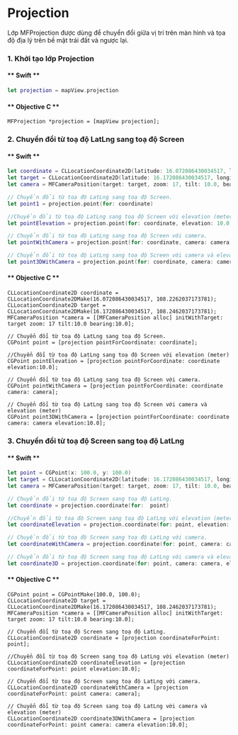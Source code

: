 # Projection



Lớp MFProjection được dùng để chuyển đổi giữa vị trí trên màn hình và tọa độ địa lý trên bề mặt trái đất và ngược lại.

### 1. Khởi tạo lớp Projection

  <!-- tabs:start -->

  #### ** Swift **

  ```swift
  let projection = mapView.projection
  ```

  #### ** Objective C **

  ```objc 
  MFProjection *projection = [mapView projection];
  ```
  <!-- tabs:end -->
  
### 2. Chuyển đổi từ toạ độ LatLng sang toạ độ Screen
  

  
  <!-- tabs:start -->

  #### ** Swift **

  ```swift
  let coordinate = CLLocationCoordinate2D(latitude: 16.072086430034517, longitude: 108.2262037173781)
  let target = CLLocationCoordinate2D(latitude: 16.172086430034517, longitude: 108.2462037173781)
  let camera = MFCameraPosition(target: target, zoom: 17, tilt: 10.0, bearing: 10.0)!
  ```

  ```swift
  // Chuyển đổi từ toạ độ LatLng sang toạ độ Screen.
  let point1 = projection.point(for: coordinate)

  //Chuyển đổi từ toạ độ LatLng sang toạ độ Screen với elevation (meter)
  let pointElevation = projection.point(for: coordinate, elevation: 10.0)
  ```

  ```swift
  // Chuyển đổi từ toạ độ LatLng sang toạ độ Screen với camera.
  let pointWithCamera = projection.point(for: coordinate, camera: camera)

  // Chuyển đổi từ toạ độ LatLng sang toạ độ Screen với camera và elevation (meter)
  let point3DWithCamera = projection.point(for: coordinate, camera: camera, elevation: 10.0)
  ```

  #### ** Objective C **

  ```objc 
  CLLocationCoordinate2D coordinate = CLLocationCoordinate2DMake(16.072086430034517, 108.2262037173781);
  CLLocationCoordinate2D target = CLLocationCoordinate2DMake(16.172086430034517, 108.2462037173781);
  MFCameraPosition *camera = [[MFCameraPosition alloc] initWithTarget: target zoom: 17 tilt:10.0 bearing:10.0];
  ```
  
  ```objc 
  // Chuyển đổi từ toạ độ LatLng sang toạ độ Screen.
  CGPoint point = [projection pointForCoordinate: coordinate];

  //Chuyển đổi từ toạ độ LatLng sang toạ độ Screen với elevation (meter)
  CGPoint pointElevation = [projection pointForCoordinate: coordinate elevation:10.0];
  ```

  ```objc 
  // Chuyển đổi từ toạ độ LatLng sang toạ độ Screen với camera.
  CGPoint pointWithCamera = [projection pointForCoordinate: coordinate camera: camera];

  // Chuyển đổi từ toạ độ LatLng sang toạ độ Screen với camera và elevation (meter)
  CGPoint point3DWithCamera = [projection pointForCoordinate: coordinate camera: camera elevation:10.0];
  ```
  <!-- tabs:end -->

### 3. Chuyển đổi từ toạ độ Screen sang toạ độ LatLng
  
  <!-- tabs:start -->

  #### ** Swift **

  ```swift
  let point = CGPoint(x: 100.0, y: 100.0)
  let target = CLLocationCoordinate2D(latitude: 16.172086430034517, longitude: 108.2462037173781)
  let camera = MFCameraPosition(target: target, zoom: 17, tilt: 10.0, bearing: 10.0)!
  ```
  
  ```swift
  // Chuyển đổi từ toạ độ Screen sang toạ độ LatLng.
  let coordinate = projection.coordinate(for:  point)

  //Chuyển đổi từ toạ độ Screen sang toạ độ LatLng với elevation (meter)
  let coordinateElevation = projection.coordinate(for: point, elevation: 10.0)
  ```
  
  ```swift
  // Chuyển đổi từ toạ độ Screen sang toạ độ LatLng với camera.
  let coordinateWithCamera = projection.coordinate(for: point, camera: camera)

  // Chuyển đổi từ toạ độ Screen sang toạ độ LatLng với camera và elevation (meter)
  let coordinate3D = projection.coordinate(for: point, camera: camera, elevation: 10.0)
  ```

  #### ** Objective C **

  ```objc 
  CGPoint point = CGPointMake(100.0, 100.0);
  CLLocationCoordinate2D target = CLLocationCoordinate2DMake(16.172086430034517, 108.2462037173781);
  MFCameraPosition *camera = [[MFCameraPosition alloc] initWithTarget: target zoom: 17 tilt:10.0 bearing:10.0];
  ```
  
  ```objc 
  // Chuyển đổi từ toạ độ Screen sang toạ độ LatLng.
  CLLocationCoordinate2D coordinate = [projection coordinateForPoint: point];

  //Chuyển đổi từ toạ độ Screen sang toạ độ LatLng với elevation (meter)
  CLLocationCoordinate2D coordinateElevation = [projection coordinateForPoint: point elevation:10.0];
  ```

  ```objc 
  // Chuyển đổi từ toạ độ Screen sang toạ độ LatLng với camera.
  CLLocationCoordinate2D coordinateWithCamera = [projection coordinateForPoint: point camera: camera];
  
  // Chuyển đổi từ toạ độ Screen sang toạ độ LatLng với camera và elevation (meter)
  CLLocationCoordinate2D coordinate3DWithCamera = [projection coordinateForPoint: point camera: camera elevation:10.0];
  ```
  <!-- tabs:end -->